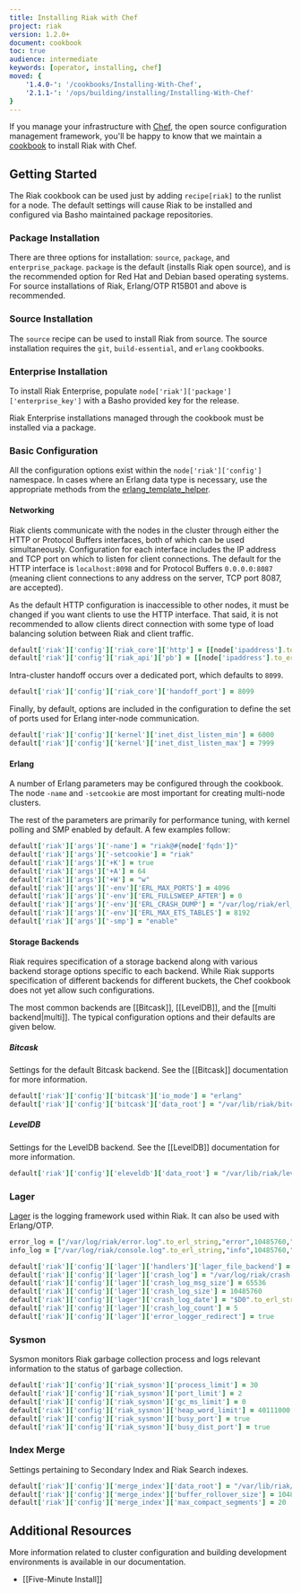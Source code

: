 ```yaml
---
title: Installing Riak with Chef
project: riak
version: 1.2.0+
document: cookbook
toc: true
audience: intermediate
keywords: [operator, installing, chef]
moved: {
    '1.4.0-': '/cookbooks/Installing-With-Chef',
    '2.1.1-': '/ops/building/installing/Installing-With-Chef'
}
---
```


If you manage your infrastructure with [Chef](http://www.opscode.com/chef/),
the open source configuration management framework, you'll be happy to know
that we maintain a [cookbook](http://community.opscode.com/cookbooks/riak) to
install Riak with Chef.

## Getting Started

The Riak cookbook can be used just by adding `recipe[riak]` to the runlist for
a node. The default settings will cause Riak to be installed and configured
via Basho maintained package repositories.

### Package Installation

There are three options for installation: `source`, `package`, and
`enterprise_package`. `package` is the default (installs Riak open source),
and is the recommended option for Red Hat and Debian based operating systems.
For source installations of Riak, Erlang/OTP R15B01 and above is recommended.

### Source Installation

The `source` recipe can be used to install Riak from source. The source
installation requires the `git`, `build-essential`, and `erlang` cookbooks.

### Enterprise Installation

To install Riak Enterprise, populate
`node['riak']['package']['enterprise_key']` with a Basho provided key for the
release.

Riak Enterprise installations managed through the cookbook must be installed
via a package.

### Basic Configuration

All the configuration options exist within the `node['riak']['config']`
namespace. In cases where an Erlang data type is necessary, use the
appropriate methods from the
[erlang_template_helper](https://github.com/basho/erlang_template_helper).

#### Networking

Riak clients communicate with the nodes in the cluster through either the HTTP
or Protocol Buffers interfaces, both of which can be used simultaneously.
Configuration for each interface includes the IP address and TCP port on which
to listen for client connections. The default for the HTTP interface is
`localhost:8098` and for Protocol Buffers `0.0.0.0:8087` (meaning client
connections to any address on the server, TCP port 8087, are accepted).

As the default HTTP configuration is inaccessible to other nodes, it must be
changed if you want clients to use the HTTP interface. That said, it is not
recommended to allow clients direct connection with some type of load
balancing solution between Riak and client traffic.

```ruby
default['riak']['config']['riak_core']['http'] = [[node['ipaddress'].to_erl_string, 8098].to_erl_tuple]
default['riak']['config']['riak_api']['pb'] = [[node['ipaddress'].to_erl_string, 8087].to_erl_tuple]
```

Intra-cluster handoff occurs over a dedicated port, which defaults to `8099`.

```ruby
default['riak']['config']['riak_core']['handoff_port'] = 8099
```

Finally, by default, options are included in the configuration to define the
set of ports used for Erlang inter-node communication.

```ruby
default['riak']['config']['kernel']['inet_dist_listen_min'] = 6000
default['riak']['config']['kernel']['inet_dist_listen_max'] = 7999
```

#### Erlang

A number of Erlang parameters may be configured through the cookbook. The node
`-name` and `-setcookie` are most important for creating multi-node clusters.

The rest of the parameters are primarily for performance tuning, with kernel
polling and SMP enabled by default. A few examples follow:

```ruby
default['riak']['args']['-name'] = "riak@#{node['fqdn']}"
default['riak']['args']['-setcookie'] = "riak"
default['riak']['args']['+K'] = true
default['riak']['args']['+A'] = 64
default['riak']['args']['+W'] = "w"
default['riak']['args']['-env']['ERL_MAX_PORTS'] = 4096
default['riak']['args']['-env']['ERL_FULLSWEEP_AFTER'] = 0
default['riak']['args']['-env']['ERL_CRASH_DUMP'] = "/var/log/riak/erl_crash.dump"
default['riak']['args']['-env']['ERL_MAX_ETS_TABLES'] = 8192
default['riak']['args']['-smp'] = "enable"
```

#### Storage Backends

Riak requires specification of a storage backend along with various backend
storage options specific to each backend. While Riak supports specification of
different backends for different buckets, the Chef cookbook does not yet allow
such configurations.

The most common backends are [[Bitcask]], [[LevelDB]], and the [[multi
backend|multi]]. The typical configuration options and their defaults are
given below.

##### Bitcask

Settings for the default Bitcask backend. See the [[Bitcask]] documentation
for more information.

```ruby
default['riak']['config']['bitcask']['io_mode'] = "erlang"
default['riak']['config']['bitcask']['data_root'] = "/var/lib/riak/bitcask".to_erl_string
```

##### LevelDB

Settings for the LevelDB backend. See the [[LevelDB]] documentation for more
information.

```ruby
default['riak']['config']['eleveldb']['data_root'] = "/var/lib/riak/leveldb".to_erl_string
```

### Lager

[Lager](https://github.com/basho/lager) is the logging framework used within
Riak. It can also be used with Erlang/OTP.

```ruby
error_log = ["/var/log/riak/error.log".to_erl_string,"error",10485760,"$D0".to_erl_string,5].to_erl_tuple
info_log = ["/var/log/riak/console.log".to_erl_string,"info",10485760,"$D0".to_erl_string,5].to_erl_tuple

default['riak']['config']['lager']['handlers']['lager_file_backend'] = [error_log, info_log]
default['riak']['config']['lager']['crash_log'] = "/var/log/riak/crash.log".to_erl_string
default['riak']['config']['lager']['crash_log_msg_size'] = 65536
default['riak']['config']['lager']['crash_log_size'] = 10485760
default['riak']['config']['lager']['crash_log_date'] = "$D0".to_erl_string
default['riak']['config']['lager']['crash_log_count'] = 5
default['riak']['config']['lager']['error_logger_redirect'] = true
```

### Sysmon

Sysmon monitors Riak garbage collection process and logs relevant information
to the status of garbage collection.

```ruby
default['riak']['config']['riak_sysmon']['process_limit'] = 30
default['riak']['config']['riak_sysmon']['port_limit'] = 2
default['riak']['config']['riak_sysmon']['gc_ms_limit'] = 0
default['riak']['config']['riak_sysmon']['heap_word_limit'] = 40111000
default['riak']['config']['riak_sysmon']['busy_port'] = true
default['riak']['config']['riak_sysmon']['busy_dist_port'] = true
```

### Index Merge

Settings pertaining to Secondary Index and Riak Search indexes.

```ruby
default['riak']['config']['merge_index']['data_root'] = "/var/lib/riak/merge_index".to_erl_string
default['riak']['config']['merge_index']['buffer_rollover_size'] = 1048576
default['riak']['config']['merge_index']['max_compact_segments'] = 20
```

## Additional Resources

More information related to cluster configuration and building development
environments is available in our documentation.

* [[Five-Minute Install]]
